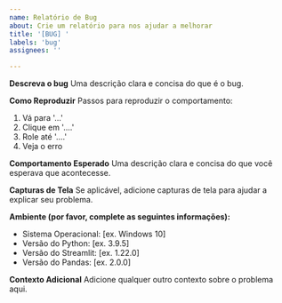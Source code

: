 ```yaml
---
name: Relatório de Bug
about: Crie um relatório para nos ajudar a melhorar
title: '[BUG] '
labels: 'bug'
assignees: ''

---
```


**Descreva o bug**
Uma descrição clara e concisa do que é o bug.

**Como Reproduzir**
Passos para reproduzir o comportamento:
1. Vá para '...'
2. Clique em '....'
3. Role até '....'
4. Veja o erro

**Comportamento Esperado**
Uma descrição clara e concisa do que você esperava que acontecesse.

**Capturas de Tela**
Se aplicável, adicione capturas de tela para ajudar a explicar seu problema.

**Ambiente (por favor, complete as seguintes informações):**
 - Sistema Operacional: [ex. Windows 10]
 - Versão do Python: [ex. 3.9.5]
 - Versão do Streamlit: [ex. 1.22.0]
 - Versão do Pandas: [ex. 2.0.0]

**Contexto Adicional**
Adicione qualquer outro contexto sobre o problema aqui.
